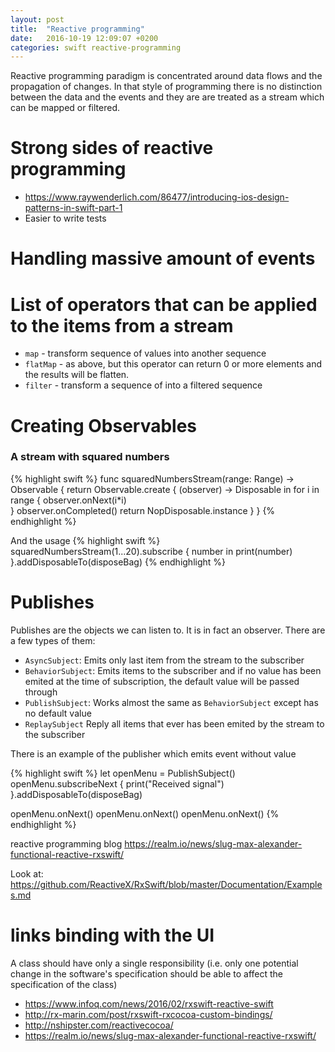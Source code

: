 ```yaml
---
layout: post
title:  "Reactive programming"
date:   2016-10-19 12:09:07 +0200
categories: swift reactive-programming
---
```


Reactive programming paradigm is concentrated around data flows and the propagation of changes.
In that style of programming there is no distinction between the data and the events and they are are treated as a stream which can be mapped or filtered. 

# Strong sides of reactive programming
* https://www.raywenderlich.com/86477/introducing-ios-design-patterns-in-swift-part-1
* Easier to write tests

# Handling massive amount of events

# List of operators that can be applied to the items from a stream

* `map` - transform sequence of values into another sequence
* `flatMap` - as above, but this operator can return 0 or more elements and the results will be flatten.
* `filter` - transform a sequence of into a filtered sequence 


# Creating Observables

### A stream with squared numbers
{% highlight swift %}
func squaredNumbersStream(range: Range<Int>) -> Observable<Int> {
    return Observable.create { (observer) -> Disposable in
        for i in range {
            observer.onNext(i*i)  
        }
        observer.onCompleted()
        return NopDisposable.instance
     }
}
{% endhighlight %}


And the usage
{% highlight swift %}
squaredNumbersStream(1...20).subscribe { number in
    print(number)
}.addDisposableTo(disposeBag)
{% endhighlight %}

# Publishes
Publishes are the objects we can listen to. It is in fact an observer. There are a few types of them:
* `AsyncSubject`: Emits only last item from the stream to the subscriber
* `BehaviorSubject`: Emits items to the subscriber and if no value has been emited at the time of subscription, the default value will be passed through
* `PublishSubject`: Works almost the same as `BehaviorSubject` except has no default value
* `ReplaySubject` Reply all items that ever has been emited by the stream to the subscriber

There is an example of the publisher which emits event without value

{% highlight swift %}
let openMenu = PublishSubject<Void>()
openMenu.subscribeNext {
    print("Received signal")
}.addDisposableTo(disposeBag)

openMenu.onNext()
openMenu.onNext()
openMenu.onNext()
{% endhighlight %}

reactive programming blog
https://realm.io/news/slug-max-alexander-functional-reactive-rxswift/



Look at: https://github.com/ReactiveX/RxSwift/blob/master/Documentation/Examples.md

# links binding with the UI

A class should have only a single responsibility (i.e. only one potential change in the software's specification should be able to affect the specification of the class)
* https://www.infoq.com/news/2016/02/rxswift-reactive-swift
* http://rx-marin.com/post/rxswift-rxcocoa-custom-bindings/
* http://nshipster.com/reactivecocoa/
* https://realm.io/news/slug-max-alexander-functional-reactive-rxswift/

